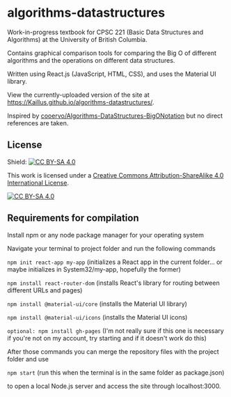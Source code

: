 # algorithms-datastructures
Work-in-progress textbook for CPSC 221 (Basic Data Structures and Algorithms) at the University of British Columbia.

Contains graphical comparison tools for comparing the Big O of different algorithms and the operations on different data structures.

Written using React.js (JavaScript, HTML, CSS), and uses the Material UI library.

View the currently-uploaded version of the site at https://Kaillus.github.io/algorithms-datastructures/.

Inspired by [cooervo/Algorithms-DataStructures-BigONotation](https://github.com/cooervo/Algorithms-DataStructures-BigONotation) but no direct references are taken.

## License

Shield: [![CC BY-SA 4.0][cc-by-sa-shield]][cc-by-sa]

This work is licensed under a [Creative Commons Attribution-ShareAlike 4.0
International License][cc-by-sa].

[![CC BY-SA 4.0][cc-by-sa-image]][cc-by-sa]

[cc-by-sa]: http://creativecommons.org/licenses/by-sa/4.0/
[cc-by-sa-image]: https://licensebuttons.net/l/by-sa/4.0/88x31.png
[cc-by-sa-shield]: https://img.shields.io/badge/License-CC%20BY--SA%204.0-lightgrey.svg

## Requirements for compilation
Install npm or any node package manager for your operating system

Navigate your terminal to project folder and run the following commands

```npm init react-app my-app``` (initializes a React app in the current folder... or maybe initializes in System32/my-app, hopefully the former)

```npm install react-router-dom``` (installs React's library for routing between different URLs and pages)

```npm install @material-ui/core``` (installs the Material UI library)

```npm install @material-ui/icons``` (installs the Material UI icons)

```optional: npm install gh-pages``` (I'm not really sure if this one is necessary if you're not on my account, try starting and if it doesn't work do this)

After those commands you can merge the repository files with the project folder and use

```npm start``` (run this when the terminal is in the same folder as package.json)

to open a local Node.js server and access the site through localhost:3000.
